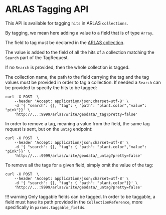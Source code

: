 # ARLAS Tagging API

This API is available for tagging `hits` in ARLAS `collections`.

By tagging, we mean here adding a value to a field that is of type `Array`.

The field to tag must be declared in the [ARLAS collection](arlas-collection-model#model).

The value is added to the field of all the hits of a collection matching the `Search` part of the TagRequest.

If no `Search` is provided, then the whole collection is tagged.


The collection name, the path to the field carrying the tag and the tag values must be provided in order to tag a collection. 
If needed a `Search` can be provided to specify the hits to be tagged:

```shell
curl -X POST  \
    --header 'Accept: application/json;charset=utf-8' \
    -d '{ "search": {}, "tag": { "path": "plant.color","value": "pink"}}' \
    'http://...:9999/arlas/write/geodata/_tag?pretty=false'
```


In order to remove a tag, meaning a value from the field, the same tag request is sent, but on the `untag` endpoint:
```shell
curl -X POST  \
    --header 'Accept: application/json;charset=utf-8' \
    -d '{ "search": {}, "tag": { "path": "plant.color","value": "pink"}}' \
    'http://...:9999/arlas/write/geodata/_untag?pretty=false'
```


To remove all the tags for a given field, simply omit the value of the tag:
```shell
curl -X POST  \
    --header 'Accept: application/json;charset=utf-8' \
    -d '{ "search": {}, "tag": { "path": "plant.color"}}' \
    'http://...:9999/arlas/write/geodata/_untag?pretty=false'
```

!!! warning
    Only taggable fields can be tagged. In order to be taggable, a field must have its path provided in the `CollectionReference`, more specifically in `params.taggable_fields`.